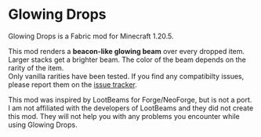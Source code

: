 # Glowing Drops
Glowing Drops is a Fabric mod for Minecraft 1.20.5.  

This mod renders a **beacon-like glowing beam** over every dropped item. Larger stacks get a brighter beam. The color of the beam depends on the rarity of the item.  
Only vanilla rarities have been tested. If you find any compatibilty issues, please report them on the [issue tracker](https://github.com/Bluperman949/glowingdrops-mod/issues).  

This mod was inspired by LootBeams for Forge/NeoForge, but is not a port. I am not affiliated with the developers of LootBeams and they did not create this mod. They will not help you with any problems you encounter while using Glowing Drops.
